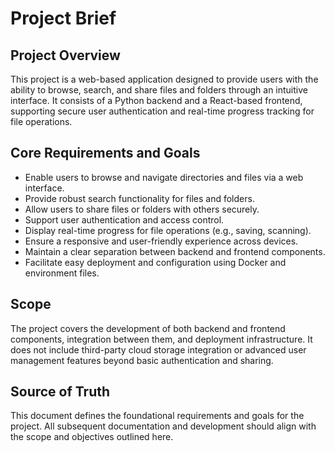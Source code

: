 # Project Brief

## Project Overview
This project is a web-based application designed to provide users with the ability to browse, search, and share files and folders through an intuitive interface. It consists of a Python backend and a React-based frontend, supporting secure user authentication and real-time progress tracking for file operations.

## Core Requirements and Goals
- Enable users to browse and navigate directories and files via a web interface.
- Provide robust search functionality for files and folders.
- Allow users to share files or folders with others securely.
- Support user authentication and access control.
- Display real-time progress for file operations (e.g., saving, scanning).
- Ensure a responsive and user-friendly experience across devices.
- Maintain a clear separation between backend and frontend components.
- Facilitate easy deployment and configuration using Docker and environment files.

## Scope
The project covers the development of both backend and frontend components, integration between them, and deployment infrastructure. It does not include third-party cloud storage integration or advanced user management features beyond basic authentication and sharing.

## Source of Truth
This document defines the foundational requirements and goals for the project. All subsequent documentation and development should align with the scope and objectives outlined here.
